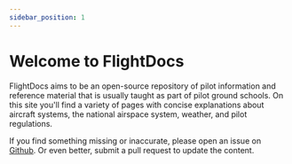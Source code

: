 ```yaml
---
sidebar_position: 1
---
```


# Welcome to FlightDocs

FlightDocs aims to be an open-source repository of pilot information and reference material that is usually taught as part of pilot ground schools. On this site you'll find a variety of pages with concise explanations about aircraft systems, the national airspace system, weather, and pilot regulations.

If you find something missing or inaccurate, please open an issue on [Github](https://github.com/eburlingame/flightdocs/issues). Or even better, submit a pull request to update the content.
